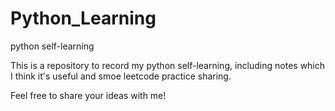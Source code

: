# Python_Learning

python self-learning

This is a repository to record my python self-learning, including notes which I think it's useful and smoe leetcode practice sharing.

Feel free to share your ideas with me!
